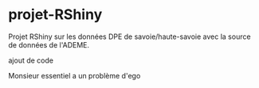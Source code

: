 # projet-RShiny
Projet RShiny sur les données DPE de savoie/haute-savoie avec la source de données de l'ADEME.

ajout de code

Monsieur essentiel a un problème d'ego
